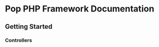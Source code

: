 Pop PHP Framework Documentation
===============================

Getting Started
---------------

### Controllers
